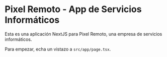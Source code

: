 
# Pixel Remoto - App de Servicios Informáticos

Esta es una aplicación NextJS para Pixel Remoto, una empresa de servicios informáticos.

Para empezar, echa un vistazo a `src/app/page.tsx`.

